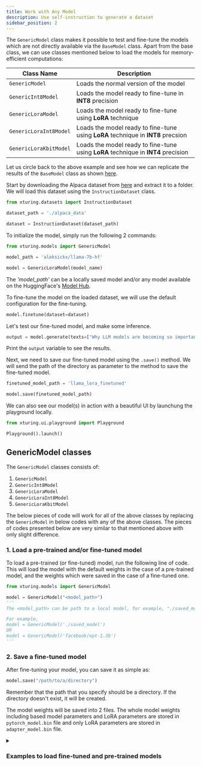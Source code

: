```yaml
---
title: Work with Any Model
description: Use self-instruction to generate a dataset
sidebar_position: 2
---
```


<!-- ## class `GenericModel` -->
<!-- ## Load Any Model via `GenericModel` wrapper -->
The `GenericModel` class makes it possible to test and fine-tune the models which are not directly available via the `BaseModel` class. Apart from the base class, we can use classes mentioned below to load the models for memory-efficient computations:

| Class Name | Description |
| ---------- | ----------- |
| `GenericModel` |    Loads the normal version of the model     |
| `GenericInt8Model` |    Loads the model ready to fine-tune in __INT8__ precision     |
| `GenericLoraModel` |    Loads the model ready to fine-tune using __LoRA__ technique     |
| `GenericLoraInt8Model` |   Loads the model ready to fine-tune using __LoRA__ technique in __INT8__ precsion        |
| `GenericLoraKbitModel` |   Loads the model ready to fine-tune using __LoRA__ technique in __INT4__ precision         |

Let us circle back to the above example and see how we can replicate the results of the `BaseModel` class as shown [here](/overview/quickstart/load_save_models).

Start by downloading the Alpaca dataset from [here](https://d33tr4pxdm6e2j.cloudfront.net/public_content/tutorials/datasets/alpaca_data.zip) and extract it to a folder. We will load this dataset using the `InstructionDataset` class.

```python
from xturing.datasets import InstructionDataset

dataset_path = './alpaca_data'

dataset = InstructionDataset(dataset_path)
```


To initialize the model, simply run the following 2 commands:
```python
from xturing.models import GenericModel

model_path = 'aleksickx/llama-7b-hf'

model = GenericLoraModel(model_name)
```
The _'model_path'_ can be a locally saved model and/or any model available on the HuggingFace's [Model Hub](https://huggingface.co/models).

To fine-tune the model on the loaded dataset, we will use the default configuration for the fine-tuning.

```python
model.finetune(dataset=dataset)
```

Let's test our fine-tuned model, and make some inference.

```python
output = model.generate(texts=["Why LLM models are becoming so important?"])
```
Print the `output` variable to see the results.

Next, we need to save our fine-tuned model using the `.save()` method. We will send the path of the directory as parameter to the method to save the fine-tuned model.

```python
finetuned_model_path = 'llama_lora_finetuned'

model.save(finetuned_model_path)
```

We can also see our model(s) in action with a beautiful UI by launchung the playground locally.

```python
from xturing.ui.playground import Playground

Playground().launch()
```

## GenericModel classes
The `GenericModel` classes consists of:
1. `GenericModel`
2. `GenericInt8Model`
3. `GenericLoraModel`
4. `GenericLoraInt8Model`
5. `GenericLoraKbitModel`

The below pieces of code will work for all of the above classes by replacing the `GenericModel` in below codes with any of the above classes. The pieces of codes presented below are very similar to that mentioned above with only slight difference.

### 1. Load a pre-trained and/or fine-tuned model

To load a pre-trained (or fine-tuned) model, run the following line of code. This will load the model with the default weights in the case of a pre-trained model, and the weights which were saved in the case of a fine-tuned one.
```python
from xturing.models import GenericModel

model = GenericModel("<model_path>")
'''
The <model_path> can be path to a local model, for example, "./saved_model" or path from the HuggingFace library, for example, "facebook/opt-1.3b"

For example,
model = GenericModel('./saved_model')
OR
model = GenericModel('facebook/opt-1.3b')
'''
```

### 2. Save a fine-tuned model

After fine-tuning your model, you can save it as simple as:

```python
model.save("/path/to/a/directory")
```

Remember that the path that you specify should be a directory. If the directory doesn't exist, it will be created.

The model weights will be saved into 2 files. The whole model weights including based model parameters and LoRA parameters are stored in `pytorch_model.bin` file and only LoRA parameters are stored in `adapter_model.bin` file.


<details>
    <summary> <h3> Examples to load fine-tuned and pre-trained models</h3> </summary>

1. To load a pre-trained model

```python
## Make the necessary imports
from xturing.models import GenericModel

## Loading the model
model = GenericModel("facebook/opt-1.3b")

## Saving the model
model.save("/path/to/a/directory")
```

2. To load a fine-tuned model
```python
## Make the necessary imports
from xturing.models import GenericModel

## Loading the model
model = GenericModel("./saved_model")

```

</details>
